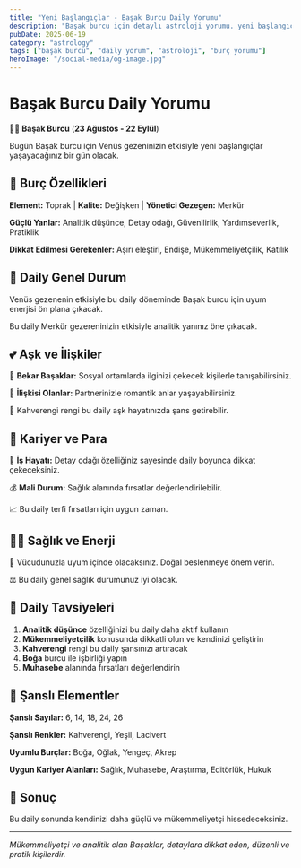 ```yaml
---
title: "Yeni Başlangıçlar - Başak Burcu Daily Yorumu"
description: "Başak burcu için detaylı astroloji yorumu. yeni başlangıçlar konusunda rehberlik."
pubDate: 2025-06-19
category: "astrology"
tags: ["başak burcu", "daily yorum", "astroloji", "burç yorumu"]
heroImage: "/social-media/og-image.jpg"
---
```


# Başak Burcu Daily Yorumu

👩‍🌾 **Başak Burcu** (**23 Ağustos - 22 Eylül**)

Bugün Başak burcu için Venüs gezeninizin etkisiyle yeni başlangıçlar yaşayacağınız bir gün olacak.

## 🌟 Burç Özellikleri

**Element:** Toprak | **Kalite:** Değişken | **Yönetici Gezegen:** Merkür

**Güçlü Yanlar:** Analitik düşünce, Detay odağı, Güvenilirlik, Yardımseverlik, Pratiklik

**Dikkat Edilmesi Gerekenler:** Aşırı eleştiri, Endişe, Mükemmeliyetçilik, Katılık

## 💫 Daily Genel Durum

Venüs gezenenin etkisiyle bu daily döneminde Başak burcu için uyum enerjisi ön plana çıkacak.

Bu daily Merkür gezereninizin etkisiyle analitik yanınız öne çıkacak.

## 💕 Aşk ve İlişkiler

💖 **Bekar Başaklar:** Sosyal ortamlarda ilginizi çekecek kişilerle tanışabilirsiniz.

💑 **İlişkisi Olanlar:** Partnerinizle romantik anlar yaşayabilirsiniz.

🌹 Kahverengi rengi bu daily aşk hayatınızda şans getirebilir.

## 💼 Kariyer ve Para

🚀 **İş Hayatı:** Detay odağı özelliğiniz sayesinde daily boyunca dikkat çekeceksiniz.

💰 **Mali Durum:** Sağlık alanında fırsatlar değerlendirilebilir.

📈 Bu daily terfi fırsatları için uygun zaman.

## 🏃‍♀️ Sağlık ve Enerji

🌱 Vücudunuzla uyum içinde olacaksınız. Doğal beslenmeye önem verin.

⚖️ Bu daily genel sağlık durumunuz iyi olacak.

## 🎯 Daily Tavsiyeleri

1. **Analitik düşünce** özelliğinizi bu daily daha aktif kullanın
2. **Mükemmeliyetçilik** konusunda dikkatli olun ve kendinizi geliştirin
3. **Kahverengi** rengi bu daily şansınızı artıracak
4. **Boğa** burcu ile işbirliği yapın
5. **Muhasebe** alanında fırsatları değerlendirin

## 🔮 Şanslı Elementler

**Şanslı Sayılar:** 6, 14, 18, 24, 26

**Şanslı Renkler:** Kahverengi, Yeşil, Lacivert

**Uyumlu Burçlar:** Boğa, Oğlak, Yengeç, Akrep

**Uygun Kariyer Alanları:** Sağlık, Muhasebe, Araştırma, Editörlük, Hukuk

## 💫 Sonuç

Bu daily sonunda kendinizi daha güçlü ve mükemmeliyetçi hissedeceksiniz.

---

*Mükemmeliyetçi ve analitik olan Başaklar, detaylara dikkat eden, düzenli ve pratik kişilerdir.*
